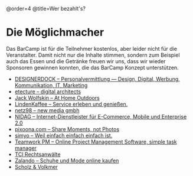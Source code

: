 @order=4
@title=Wer bezahlt's?
# Die Möglichmacher

Das BarCamp ist für die Teilnehmer kostenlos, aber leider nicht für die Veranstalter. Damit nicht nur die Inhalte stimmen, sondern zum Beispiel auch das Essen und die Getränke freuen wir uns, dass wir wieder Sponsoren gewinnen konnten, die das BarCamp Konzept unterstützen.

 * [DESIGNERDOCK – Personalvermittlung — Design, Digital, Werbung, Kommunikation, IT, Marketing](http://www.designerdock.de/)
 * [etecture – digital architects](http://www.etecture.de/)
 * [Jack Wolfskin – At Home Outdoors](http://www.jack-wolfskin.com/)
 * [LindenKaffee – Service erleben und genießen.](http://www.lindenkaffee.com/)
 * [netz98 – new media gmbh](http://www.netz98.de/)
 * [NIDAG – Internet-Dienstleister für E-Commerce, Mobile und Enterprise 2.0](http://www.nidag.de/)
 * [pixoona.com – Share Moments, not Photos](http://pixoona.com/)
 * [simyo – Weil einfach einfach einfach ist.](https://www.simyo.de/)
 * [Teamwork PM – Online Project Management Software, simple task manager](http://www.teamworkpm.net/)
 * [TCI Rechtsanwälte](http://www.tcilaw.de/)
 * [Zalando – Schuhe und Mode online kaufen](http://www.zalando.de/)
 * [Scholz & Volkmer](http://www.s-v.de/)
